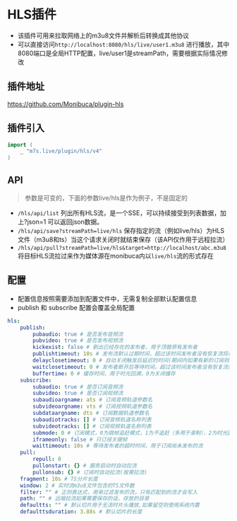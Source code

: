 # HLS插件

- 该插件可用来拉取网络上的m3u8文件并解析后转换成其他协议
- 可以直接访问`http://localhost:8080/hls/live/user1.m3u8` 进行播放，其中8080端口是全局HTTP配置，live/user1是streamPath，需要根据实际情况修改

## 插件地址

https://github.com/Monibuca/plugin-hls

## 插件引入
```go
import (
    _ "m7s.live/plugin/hls/v4"
)
```

## API
> 参数是可变的，下面的参数live/hls是作为例子，不是固定的
- `/hls/api/list`
列出所有HLS流，是一个SSE，可以持续接受到列表数据，加上?json=1 可以返回json数据。
- `/hls/api/save?streamPath=live/hls`
保存指定的流（例如live/hls）为HLS文件（m3u8和ts）当这个请求关闭时就结束保存（该API仅作用于远程拉流）
- `/hls/api/pull?streamPath=live/hls&target=http://localhost/abc.m3u8`
将目标HLS流拉过来作为媒体源在monibuca内以`live/hls`流的形式存在
## 配置
- 配置信息按照需要添加到配置文件中，无需复制全部默认配置信息
- publish 和 subscribe 配置会覆盖全局配置
```yaml
hls:
    publish:
        pubaudio: true # 是否发布音频流
        pubvideo: true # 是否发布视频流
        kickexist: false # 剔出已经存在的发布者，用于顶替原有发布者
        publishtimeout: 10s # 发布流默认过期时间，超过该时间发布者没有恢复流将被删除
        delayclosetimeout: 0 # 自动关闭触发后延迟的时间(期间内如果有新的订阅则取消触发关闭)，0为关闭该功能，保持连接。
        waitclosetimeout: 0 # 发布者断开后等待时间，超过该时间发布者没有恢复流将被删除，0为关闭该功能，由订阅者决定是否删除
        buffertime: 0 # 缓存时间，用于时光回溯，0为关闭缓存
    subscribe:
        subaudio: true # 是否订阅音频流
        subvideo: true # 是否订阅视频流
        subaudioargname: ats # 订阅音频轨道参数名
        subvideoargname: vts # 订阅视频轨道参数名
        subdataargname: dts # 订阅数据轨道参数名
        subaudiotracks: [] # 订阅音频轨道名称列表
        subvideotracks: [] # 订阅视频轨道名称列表
        submode: 0 # 订阅模式，0为跳帧追赶模式，1为不追赶（多用于录制），2为时光回溯模式
        iframeonly: false # 只订阅关键帧
        waittimeout: 10s # 等待发布者的超时时间，用于订阅尚未发布的流
    pull:
        repull: 0
        pullonstart: {} # 服务启动时自动拉流
        pullonsub: {} # 订阅时自动拉流(按需拉流)
    fragment: 10s # TS分片长度
    window: 2 # 实时流m3u8文件包含的TS文件数
    filter: "" # 正则表达式，用来过滤发布的流，只有匹配到的流才会写入
    path: "" # 远端拉流如果需要保存的话，存放的目录
    defaultts: "" # 默认切片用于无流时片头播放,如果留空则使用系统内置
    defaulttsduration: 3.88s # 默认切片的长度
```